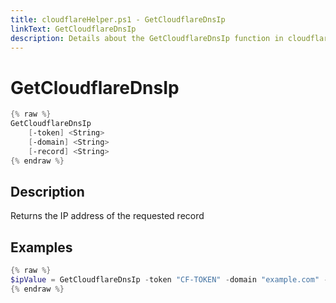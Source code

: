 ```yaml
---
title: cloudflareHelper.ps1 - GetCloudflareDnsIp
linkText: GetCloudflareDnsIp
description: Details about the GetCloudflareDnsIp function in cloudflareHelper.ps1 helper script
---
```


# GetCloudflareDnsIp

```PowerShell
{% raw %}
GetCloudflareDnsIp
    [-token] <String>
    [-domain] <String>
    [-record] <String>
{% endraw %}
```

## Description

Returns the IP address of the requested record

## Examples

```PowerShell
{% raw %}
$ipValue = GetCloudflareDnsIp -token "CF-TOKEN" -domain "example.com" -record "mywebsite"
{% endraw %}
```
